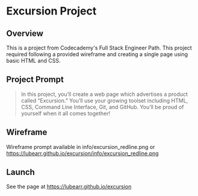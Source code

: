 # Excursion Project
## Overview
This is a project from Codecademy's Full Stack Engineer Path. This project required following a provided wireframe and creating a single page using basic HTML and CSS.

## Project Prompt
> In this project, you’ll create a web page which advertises a product called “Excursion.” You’ll use your growing toolset including HTML, CSS, Command Line Interface, Git, and GitHub. You’ll be proud of yourself when it all comes together!

## Wireframe
Wireframe prompt available in info/excursion_redline.png or https://lubearr.github.io/excursion/info/excursion_redline.png

## Launch
See the page at https://lubearr.github.io/excursion
